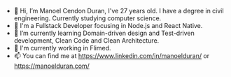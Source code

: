 - 👋 Hi, I’m Manoel Cendon Duran, I've 27 years old. I have a degree in civil engineering. Currently studying computer science.
- 👋 I'm a Fullstack Developer focusing in Node.js and React Native.
- 👀 I’m currently learning Domain-driven design and Test-driven development, Clean Code and Clean Architecture.
- 💞️ I'm currently working in Flimed.
- 📫 You can find me at https://www.linkedin.com/in/manoelduran/ or https://manoelduran.com/

<!---
manoelduran/manoelduran is a ✨ special ✨ repository because its `README.md` (this file) appears on your GitHub profile.
You can click the Preview link to take a look at your changes.
--->

